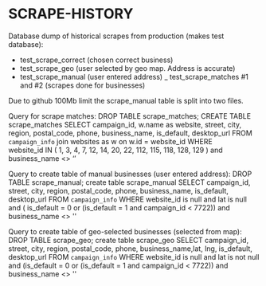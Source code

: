 
# SCRAPE-HISTORY
Database dump of historical scrapes from production (makes test database):
- test_scrape_correct (chosen correct business)
- test_scrape_geo (user selected by geo map. Address is accurate)
- test_scrape_manual (user entered address)
_ test_scrape_matches #1 and #2 (scrapes done for businesses)

Due to github 100Mb limit the scrape_manual table is split into two files.

Query for scrape matches:
DROP TABLE scrape_matches;
CREATE TABLE scrape_matches
SELECT campaign_id, w.name as website, street, city, region, postal_code, phone, business_name, 
       is_default, desktop_url
FROM  `campaign_info` 
join websites as w on w.id = website_id
WHERE  
       website_id IN ( 1, 3, 4, 7, 12, 14, 20, 22, 112, 115, 118, 128, 129 ) 
       and business_name <> ‘’  


Query to create table of manual businesses (user entered address):
DROP TABLE scrape_manual; create table scrape_manual 
SELECT campaign_id, street, city, region, postal_code, phone, business_name, 
       is_default, desktop_url 
FROM `campaign_info` 
WHERE website_id is null  and lat is null and ( is_default = 0 or (is_default = 1 and campaign_id < 7722)) and business_name <> ''

Query to create table of geo-selected businesses (selected from map):
DROP TABLE scrape_geo; create table scrape_geo 
SELECT campaign_id, street, city, region, postal_code, phone, business_name,lat, lng, 
       is_default, desktop_url 
FROM `campaign_info` 
WHERE website_id is null  and lat is not null and (is_default = 0 or (is_default = 1 and campaign_id < 7722)) and business_name <> ''
